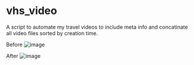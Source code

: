 # vhs_video
A script to automate my travel videos to include meta info and concatinate all video files sorted by creation time.


Before
![image](https://github.com/user-attachments/assets/14ad0b71-aab9-4fce-a9e2-053f3e1be597)


After
![image](https://github.com/user-attachments/assets/4597cade-5493-4a26-980a-08671d9e3b1f)

